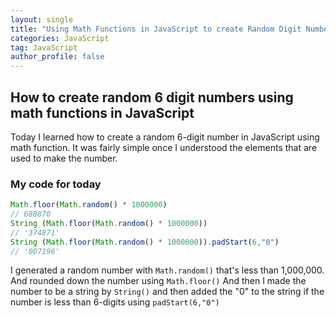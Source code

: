 ```yaml
---
layout: single
title: "Using Math Functions in JavaScript to create Random Digit Numbers"
categories: JavaScript
tag: JavaScript
author_profile: false
---
```

## How to create random 6 digit numbers using math functions in JavaScript

Today I learned how to create a random 6-digit number in JavaScript using math function.
It was fairly simple once I understood the elements that are used to make the number.

### My code for today

```javascript
Math.floor(Math.random() * 1000000)
// 688870
String (Math.floor(Math.random() * 1000000))
// '374871'
String (Math.floor(Math.random() * 1000000)).padStart(6,"0")
// '007196'
```
I generated a random number with ```Math.random()``` that's less than 1,000,000. And rounded down the number using ```Math.floor()```
And then I made the number to be a string by ```String()``` and then added the "0" to the string if the number is less than 6-digits using ```padStart(6,"0")```
